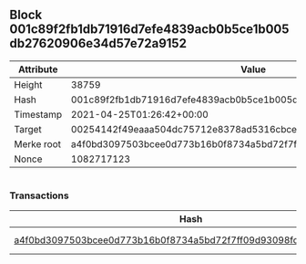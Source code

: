 ## Block 001c89f2fb1db71916d7efe4839acb0b5ce1b005db27620906e34d57e72a9152

Attribute | Value
--- | ---
Height | 38759
Hash | 001c89f2fb1db71916d7efe4839acb0b5ce1b005db27620906e34d57e72a9152
Timestamp | 2021-04-25T01:26:42+00:00
Target | 00254142f49eaaa504dc75712e8378ad5316cbcead634704b3734b6271167cc4
Merke root | a4f0bd3097503bcee0d773b16b0f8734a5bd72f7ff09d93098fc048433e7a173
Nonce | 1082717123

```

```

### Transactions

Hash | Amount
--- | ---
[a4f0bd3097503bcee0d773b16b0f8734a5bd72f7ff09d93098fc048433e7a173](a4f0bd3097503bcee0d773b16b0f8734a5bd72f7ff09d93098fc048433e7a173.md) | 10.00000000 SKEPTI 
